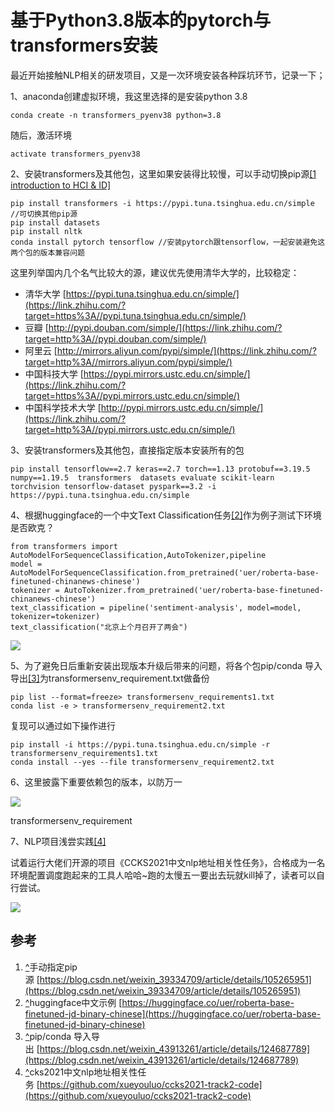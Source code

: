 # 基于Python3.8版本的pytorch与transformers安装



最近开始接触NLP相关的研发项目，又是一次环境安装各种踩坑环节，记录一下；

1、anaconda创建虚拟环境，我这里选择的是安装python 3.8

```text
conda create -n transformers_pyenv38 python=3.8
```

随后，激活环境

```text
activate transformers_pyenv38 
```

2、安装transformers及其他包，这里如果安装得比较慢，可以手动切换pip源[[1 introduction to HCI & ID]](https://zhuanlan.zhihu.com/p/625201188#ref_1)

```text
pip install transformers -i https://pypi.tuna.tsinghua.edu.cn/simple //可切换其他pip源
pip install datasets
pip install nltk
conda install pytorch tensorflow //安装pytorch跟tensorflow，一起安装避免这两个包的版本兼容问题
```

这里列举国内几个名气比较大的源，建议优先使用清华大学的，比较稳定：

- 清华大学 [https://pypi.tuna.tsinghua.edu.cn/simple/](https://link.zhihu.com/?target=https%3A//pypi.tuna.tsinghua.edu.cn/simple/)
- 豆瓣 [http://pypi.douban.com/simple/](https://link.zhihu.com/?target=http%3A//pypi.douban.com/simple/)
- 阿里云 [http://mirrors.aliyun.com/pypi/simple/](https://link.zhihu.com/?target=http%3A//mirrors.aliyun.com/pypi/simple/)
- 中国科技大学 [https://pypi.mirrors.ustc.edu.cn/simple/](https://link.zhihu.com/?target=https%3A//pypi.mirrors.ustc.edu.cn/simple/)
- 中国科学技术大学 [http://pypi.mirrors.ustc.edu.cn/simple/](https://link.zhihu.com/?target=http%3A//pypi.mirrors.ustc.edu.cn/simple/)

3、安装transformers及其他包，直接指定版本安装所有的包

```text
pip install tensorflow==2.7 keras==2.7 torch==1.13 protobuf==3.19.5 numpy==1.19.5  transformers  datasets evaluate scikit-learn torchvision tensorflow-dataset pyspark==3.2 -i https://pypi.tuna.tsinghua.edu.cn/simple
```

4、根据huggingface的一个中文Text Classification任务[[2]](https://zhuanlan.zhihu.com/p/625201188#ref_2)作为例子测试下环境是否欧克？

```text
from transformers import AutoModelForSequenceClassification,AutoTokenizer,pipeline
model = AutoModelForSequenceClassification.from_pretrained('uer/roberta-base-finetuned-chinanews-chinese')
tokenizer = AutoTokenizer.from_pretrained('uer/roberta-base-finetuned-chinanews-chinese')
text_classification = pipeline('sentiment-analysis', model=model, tokenizer=tokenizer)
text_classification("北京上个月召开了两会")
```

![](https://pic3.zhimg.com/80/v2-fa5109315ab6e44d739d6f171cd258ba_1440w.jpg)

5、为了避免日后重新安装出现版本升级后带来的问题，将各个包pip/conda 导入导出[[3]](https://zhuanlan.zhihu.com/p/625201188#ref_3)为transformersenv_requirement.txt做备份

```text
pip list --format=freeze> transformersenv_requirements1.txt
conda list -e > transformersenv_requirement2.txt
```

复现可以通过如下操作进行

```text
pip install -i https://pypi.tuna.tsinghua.edu.cn/simple -r transformersenv_requirements1.txt
conda install --yes --file transformersenv_requirement2.txt
```

6、这里披露下重要依赖包的版本，以防万一

![](https://pic1.zhimg.com/80/v2-642794495a0287714c02dad28ca3d7b4_1440w.webp)

transformersenv_requirement

7、NLP项目浅尝实践[[4]](https://zhuanlan.zhihu.com/p/625201188#ref_4)

试着运行大佬们开源的项目《CCKS2021中文nlp地址相关性任务》，合格成为一名环境配置调度跑起来的工具人哈哈~跑的太慢五一要出去玩就kill掉了，读者可以自行尝试。

![](https://pic2.zhimg.com/80/v2-ee25405f637d54ba23b0796ac6d98c05_1440w.webp)

## 参考

1. [^](https://zhuanlan.zhihu.com/p/625201188#ref_1_0)手动指定pip源 [https://blog.csdn.net/weixin_39334709/article/details/105265951](https://blog.csdn.net/weixin_39334709/article/details/105265951)
2. [^](https://zhuanlan.zhihu.com/p/625201188#ref_2_0)huggingface中文示例 [https://huggingface.co/uer/roberta-base-finetuned-jd-binary-chinese](https://huggingface.co/uer/roberta-base-finetuned-jd-binary-chinese)
3. [^](https://zhuanlan.zhihu.com/p/625201188#ref_3_0)pip/conda 导入导出 [https://blog.csdn.net/weixin_43913261/article/details/124687789](https://blog.csdn.net/weixin_43913261/article/details/124687789)
4. [^](https://zhuanlan.zhihu.com/p/625201188#ref_4_0)cks2021中文nlp地址相关性任务 [https://github.com/xueyouluo/ccks2021-track2-code](https://github.com/xueyouluo/ccks2021-track2-code)